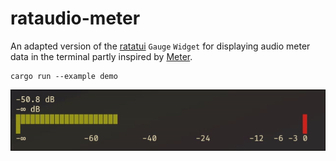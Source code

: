 # rataudio-meter

An adapted version of the [ratatui](https://ratatui.rs/) `Gauge` `Widget` for displaying audio meter data in the terminal partly inspired by [Meter](https://github.com/cgbur/meter?tab=readme-ov-file).


```
cargo run --example demo
```

![example](examples/stereo-meter.gif)
